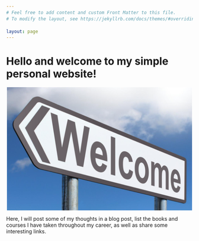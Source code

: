 ```yaml
---
# Feel free to add content and custom Front Matter to this file.
# To modify the layout, see https://jekyllrb.com/docs/themes/#overriding-theme-defaults

layout: page
---
```


# Hello and welcome to my simple personal website! 

<img src="images/welcome.png" width="500" style="display: block; margin: 0 auto">

Here, I will post some of my thoughts in a blog post, list the books and courses I have taken throughout my career, as well as share some interesting links. 
